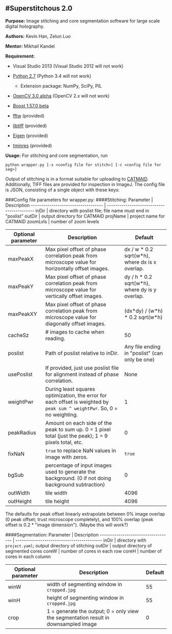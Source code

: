 #Superstitchous 2.0
------------------
**Purpose:** Image stitching and core segmentation software for large scale digital holography.

**Authors:** Kevin Han, Zelun Luo

**Mentor:** Mikhail Kandel

**Requirement:** 

* Visual Studio 2013 (Visual Studio 2012 will not work)

* [Python 2.7](https://www.python.org/downloads/) (Python 3.4 will not work)
    * Extension package: NumPy, SciPy, PIL
* [OpenCV 3.0 alpha](http://sourceforge.net/projects/opencvlibrary/files/opencv-win/3.0.0-alpha/) (OpenCV 2.x will not work)

* [Boost 1.57.0 beta](http://www.boost.org/)

* [fftw](http://www.fftw.org/download.html) (provided)

* [libtiff](http://download.osgeo.org/libtiff/) (provided)

* [Eigen](http://eigen.tuxfamily.org/index.php?title=Main_Page) (provided)

* [tminres](https://code.google.com/p/tminres/) (provided)

**Usage:**
For stitching and core segmentation, run

`python wrapper.py [-s <config file for stitch>] [-c <config file for seg>]`

Output of stitching is in a format suitable for uploading to [CATMAID](http://catmaid.org/index.html). Additionally, TIFF files are provided for inspection in ImageJ. The config file is JSON, consisting of a single object with these keys:

###Config file parameters for wrapper.py:
####Stitching:
Parameter                           | Description
----------------------------------- | ------------------------------------------
inDir                               | directory with poslist file; file name must end in "poslist"
outDir                              | output directory for CATMAID
projName                            | project name for CATMAID
zoomLvls                            | number of zoom levels


Optional parameter                  | Description | Default
----------------------------------- | ----------- | -------
maxPeakX                            | Max pixel offset of phase correlation peak from microscope value for horizontally offset images. | dx / w \* 0.2 sqrt(w\*h), where dx is x overlap.
maxPeakY                            | Max pixel offset of phase correlation peak from microscope value for vertically offset images. | dy / h \* 0.2 sqrt(w\*h), where dy is y overlap.
maxPeakXY                           | Max pixel offset of phase correlation peak from microscope value for diagonally offset images. | (dx\*dy) / (w\*h) \* 0.2 sqrt(w\*h)
cacheSz                             | # images to cache when reading. | 50
poslist                             | Path of poslist relative to inDir. | Any file ending in "poslist" (can only be one)
usePoslist                          | If provided, just use poslist file for alignment instead of phase correlation. | None
weightPwr                           | During least squares optimization, the error for each offset is weighted by `peak sum ^ weightPwr`. So, 0 = no weighting. | 1
peakRadius                          | Amount on each side of the peak to sum up. 0 = 1 pixel total (just the peak); 1 = 9 pixels total, etc. | 0
fixNaN                              | `true` to replace NaN values in image with zeros. | `true`
bgSub                               | percentage of input images used to generate the background. (0 if not doing background subtraction) | 0
outWidth                           	| tile width | 4096
outHeight                      		| tile height | 4096

The defaults for peak offset linearly extrapolate between 0% image overlap (0 peak offset; trust microscope completely), and 100% overlap (peak offset is 0.2 * "image dimension"). (Maybe this will work?)

####Segmentation:
Parameter                           | Description
----------------------------------- | ------------------------------------------
inDir                               | directory with `project.yaml`; output directory of stitching
outDir                              | output directory of segmented cores
coreW                               | number of cores in each row
coreH                               | number of cores in each column

Optional parameter                  | Description | Default
----------------------------------- | ----------- | -------
winW                                | width of segmenting window in `cropped.jpg` | 55
winH                                | height of segmenting window in `cropped.jpg` | 55
crop                                | 1 = generate the output; 0 = only view the segmentation result in downsampled image | 0
